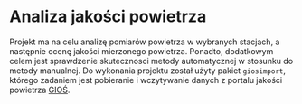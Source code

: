 # Analiza jakości powietrza

Projekt ma na celu analizę pomiarów powietrza w wybranych stacjach, a następnie ocenę jakości mierzonego powietrza. Ponadto, dodatkowym celem jest sprawdzenie skutecznosci metody automatycznej w stosunku do metody manualnej. Do wykonania projektu został użyty pakiet `giosimport`, którego zadaniem jest pobieranie i wczytywanie danych z portalu jakości powietrza [GIOŚ](https://powietrze.gios.gov.pl/pjp/home).